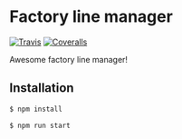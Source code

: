 # Factory line manager
[![Travis][build-badge]][build]
[![Coveralls][coveralls-badge]][coveralls]

Awesome factory line manager!

[build-badge]: https://img.shields.io/travis/Elvilius/counting-api/master.png?style=flat-square
[build]: https://travis-ci.org/Elvilius/counting-api

[coveralls-badge]: https://img.shields.io/coveralls/Elvilius/counting-api/master.png?style=flat-square
[coveralls]: https://coveralls.io/github/Elvilius/counting-api

## Installation

```bash
$ npm install
```

```bash
$ npm run start
```
